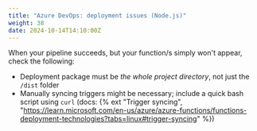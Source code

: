 ```yaml
---
title: "Azure DevOps: deployment issues (Node.js)"
weight: 38
date: 2024-10-14T14:10:00Z
---
```


When your pipeline succeeds, but your function/s simply won't appear, check the following:

- Deployment package must be _the whole project directory_, not just the `/dist` folder
- Manually syncing triggers might be necessary; include a quick bash script using `curl` (docs: {% ext "Trigger syncing", "https://learn.microsoft.com/en-us/azure/azure-functions/functions-deployment-technologies?tabs=linux#trigger-syncing" %})
